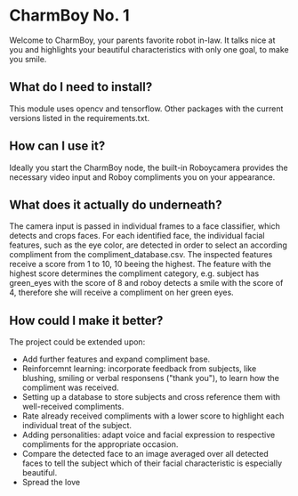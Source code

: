 # CharmBoy No. 1

Welcome to CharmBoy, your parents favorite robot in-law. It talks nice at you and highlights your beautiful characteristics with only one goal, to make you smile.

## What do I need to install?

This module uses opencv and tensorflow. Other packages with the current versions listed in the requirements.txt.

## How can I use it?

Ideally you start the CharmBoy node, the built-in Roboycamera provides the necessary video input and Roboy compliments you on your appearance. 

## What does it actually do underneath? 

The camera input is passed in individual frames to a face classifier, which detects and crops faces. For each identified face, the individual facial features, such as the eye color, are detected in order to select an according compliment from the compliment_database.csv. The inspected features receive a score from 1 to 10, 10 beeing the highest. The feature with the highest score determines the compliment category, e.g. subject has green_eyes with the score of 8 and roboy detects a smile with the score of 4, therefore she will receive a compliment on her green eyes.

## How could I make it better?

The project could be extended upon:
 * Add further features and expand compliment base.
 * Reinforcemnt learning: incorporate feedback from subjects, like blushing, smiling or verbal responsens ("thank you"), to learn how the compliment was received.
 * Setting up a database to store subjects and cross reference them with well-received compliments. 
 * Rate already received compliments with a lower score to highlight each individual treat of the subject.
 * Adding personalities: adapt voice and facial expression to respective compliments for the appropriate occasion.
 * Compare the detected face to an image averaged over all detected faces to tell the subject which of their facial characteristic is especially beautiful.
 * Spread the love

